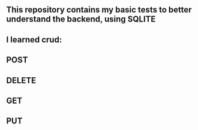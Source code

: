 ## This repository contains my basic tests to better understand the backend, using SQLITE

## I learned crud:

## POST

## DELETE

## GET

## PUT
